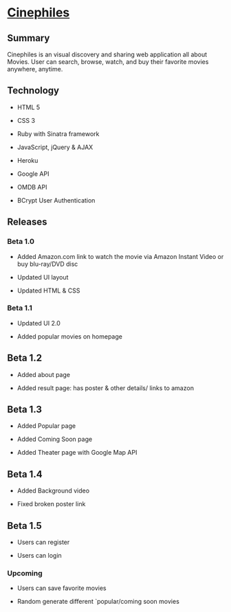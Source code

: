 # [Cinephiles](https://cinephiles.herokuapp.com/)

## Summary

Cinephiles is an visual discovery and sharing web application all about Movies. User can search, browse, watch, and buy their favorite movies anywhere, anytime.

## Technology

* HTML 5

* CSS 3

* Ruby with Sinatra framework

* JavaScript, jQuery & AJAX

* Heroku

* Google API

* OMDB API

* BCrypt User Authentication

## Releases

### Beta 1.0

* Added Amazon.com link to watch the movie via Amazon Instant Video or buy blu-ray/DVD disc

* Updated UI layout

* Updated HTML & CSS

### Beta 1.1

* Updated UI 2.0

* Added popular movies on homepage

## Beta 1.2

* Added about page

* Added result page: has poster & other details/ links to amazon

## Beta 1.3

* Added Popular page

* Added Coming Soon page

* Added Theater page with Google Map API

## Beta 1.4

* Added Background video

* Fixed broken poster link

## Beta 1.5

* Users can register

* Users can login

### Upcoming

* Users can save favorite movies

* Random generate different `popular/coming soon movies


